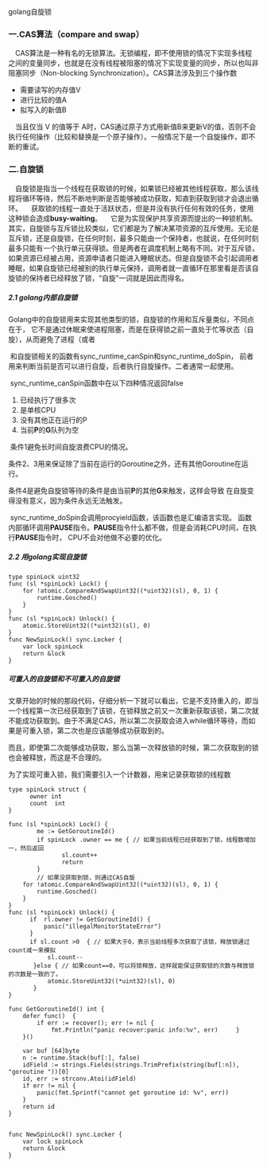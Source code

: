 golang自旋锁

### 一.CAS算法（compare and swap）

 CAS算法是一种有名的无锁算法。无锁编程，即不使用锁的情况下实现多线程之间的变量同步，也就是在没有线程被阻塞的情况下实现变量的同步，所以也叫非阻塞同步（Non-blocking Synchronization）。CAS算法涉及到三个操作数

- 需要读写的内存值V
- 进行比较的值A
- 拟写入的新值B

 当且仅当 V 的值等于 A时，CAS通过原子方式用新值B来更新V的值，否则不会执行任何操作（比较和替换是一个原子操作）。一般情况下是一个自旋操作，即不断的重试。

### 二.自旋锁

 自旋锁是指当一个线程在获取锁的时候，如果锁已经被其他线程获取，那么该线程将循环等待，然后不断地判断是否能够被成功获取，知直到获取到锁才会退出循环。
 获取锁的线程一直处于活跃状态，但是并没有执行任何有效的任务，使用这种锁会造成**busy-waiting**。
 它是为实现保护共享资源而提出的一种锁机制。其实，自旋锁与互斥锁比较类似，它们都是为了解决某项资源的互斥使用。无论是互斥锁，还是自旋锁，在任何时刻，最多只能由一个保持者，也就说，在任何时刻最多只能有一个执行单元获得锁。但是两者在调度机制上略有不同。对于互斥锁，如果资源已经被占用，资源申请者只能进入睡眠状态。但是自旋锁不会引起调用者睡眠，如果自旋锁已经被别的执行单元保持，调用者就一直循环在那里看是否该自旋锁的保持者已经释放了锁，“自旋”一词就是因此而得名。

##### 2.1 golang内部自旋锁

   Golang中的自旋锁用来实现其他类型的锁，自旋锁的作用和互斥量类似，不同点在于， 它不是通过休眠来使进程阻塞，而是在获得锁之前一直处于忙等状态（自旋），从而避免了进程（或者

​    和自旋锁相关的函数有sync_runtime_canSpin和sync_runtime_doSpin， 前者用来判断当前是否可以进行自旋，后者执行自旋操作。二者通常一起使用。

​    sync_runtime_canSpin函数中在以下四种情况返回false

1. 已经执行了很多次
2. 是单核CPU
3. 没有其他正在运行的P
4. 当前**P**的**G**队列为空

​    条件1避免长时间自旋浪费CPU的情况。

​    条件2、3用来保证除了当前在运行的Goroutine之外，还有其他Goroutine在运行。

​    条件4是避免自旋锁等待的条件是由当前**P**的其他**G**来触发，这样会导致 在自旋变得没有意义，因为条件永远无法触发。

​    sync_runtime_doSpin会调用procyield函数，该函数也是汇编语言实现。 函数内部循环调用**PAUSE**指令。**PAUSE**指令什么都不做，但是会消耗CPU时间，在执行**PAUSE**指令时， CPU不会对他做不必要的优化。



##### 2.2 用golang实现自旋锁

```
type spinLock uint32
func (sl *spinLock) Lock() {
    for !atomic.CompareAndSwapUint32((*uint32)(sl), 0, 1) {
        runtime.Gosched()
    }
}
func (sl *spinLock) Unlock() {
    atomic.StoreUint32((*uint32)(sl), 0)
}
func NewSpinLock() sync.Locker {
    var lock spinLock
    return &lock
}
```

##### 可重入的自旋锁和不可重入的自旋锁

文章开始的时候的那段代码，仔细分析一下就可以看出，它是不支持重入的，即当一个线程第一次已经获取到了该锁，在锁释放之前又一次重新获取该锁，第二次就不能成功获取到。由于不满足CAS，所以第二次获取会进入while循环等待，而如果是可重入锁，第二次也是应该能够成功获取到的。

而且，即使第二次能够成功获取，那么当第一次释放锁的时候，第二次获取到的锁也会被释放，而这是不合理的。

为了实现可重入锁，我们需要引入一个计数器，用来记录获取锁的线程数

```
type spinLock struct {
      owner int
      count  int
}

func (sl *spinLock) Lock() {
        me := GetGoroutineId()
        if spinLock .owner == me { // 如果当前线程已经获取到了锁，线程数增加一，然后返回
               sl.count++
               return
        }
        // 如果没获取到锁，则通过CAS自旋
    for !atomic.CompareAndSwapUint32((*uint32)(sl), 0, 1) {
        runtime.Gosched()
    }
}
func (sl *spinLock) Unlock() {
      if  rl.owner != GetGoroutineId() {
          panic("illegalMonitorStateError")
      }
      if sl.count >0  { // 如果大于0，表示当前线程多次获取了该锁，释放锁通过count减一来模拟
           sl.count--
       }else { // 如果count==0，可以将锁释放，这样就能保证获取锁的次数与释放锁的次数是一致的了。
           atomic.StoreUint32((*uint32)(sl), 0)
       }
}

func GetGoroutineId() int {
    defer func()  {
        if err := recover(); err != nil {
            fmt.Println("panic recover:panic info:%v", err)     }
    }()

    var buf [64]byte
    n := runtime.Stack(buf[:], false)
    idField := strings.Fields(strings.TrimPrefix(string(buf[:n]), "goroutine "))[0]
    id, err := strconv.Atoi(idField)
    if err != nil {
        panic(fmt.Sprintf("cannot get goroutine id: %v", err))
    }
    return id
}


func NewSpinLock() sync.Locker {
    var lock spinLock
    return &lock
}
```

